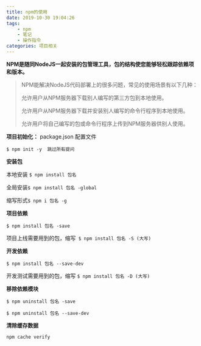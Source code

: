 ```yaml
---
title: npm的使用
date: 2019-10-30 19:04:26
tags:
	- npm
	- 笔记
	- 操作指令
categories: 项目相关
---
```


**NPM是随同NodeJS一起安装的包管理工具，包的结构使您能够轻松跟踪依赖项和版本。**

> NPM能解决NodeJS代码部署上的很多问题，常见的使用场景有以下几种：
>
> 允许用户从NPM服务器下载别人编写的第三方包到本地使用。
>
> 允许用户从NPM服务器下载并安装别人编写的命令行程序到本地使用。
>
> 允许用户将自己编写的包或命令行程序上传到NPM服务器供别人使用。

**项目初始化：** package.json 配置文件

`$ npm init -y  跳过所有提问`

**安装包**

本地安装 `$ npm install 包名`

全局安装`$ npm install 包名 -global`

缩写形式`$ npm i 包名 -g`

**项目依赖**

 `$ npm install 包名 -save`

项目上线需要用到的包，缩写` $ npm install 包名 -S (大写)`

**开发依赖**

`$ npm install 包名 --save-dev`

开发测试需要用到的包，缩写 `$ npm install 包名 -D (大写)`

**移除依赖模块**

`$ npm uninstall 包名 -save`

`$ npm uninstall 包名 --save-dev`

**清除缓存数据**

`npm cache verify`